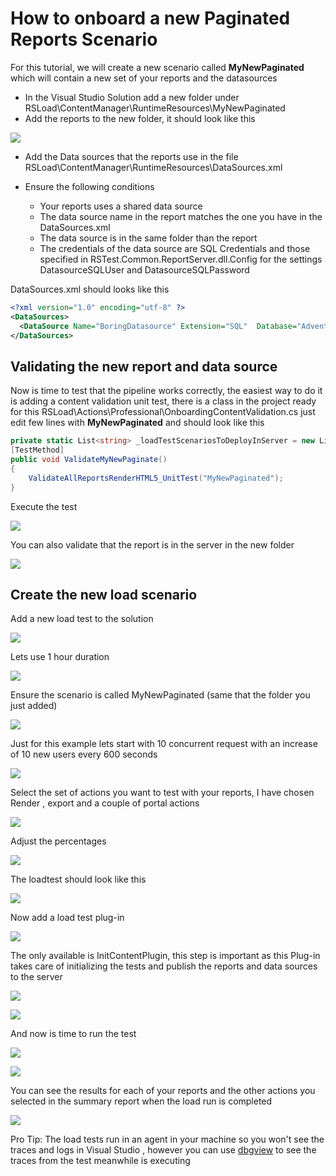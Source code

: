 # How to onboard a new Paginated Reports Scenario

For this tutorial, we will create a new scenario called **MyNewPaginated** which will contain a new set of your reports and the datasources

* In the Visual Studio Solution add a new folder under RSLoad\ContentManager\RuntimeResources\MyNewPaginated
* Add the reports to the new folder, it should look like this 

![](images/image1.png)

* Add the Data sources that the reports use in the file RSLoad\ContentManager\RuntimeResources\DataSources.xml 

* Ensure the following conditions
    * Your reports uses a shared data source 
    * The data source name in the report matches the one you have in the DataSources.xml 
    * The data source is in the same folder than the report
    * The credentials of the data source are SQL Credentials and those specified in RSTest.Common.ReportServer.dll.Config for the settings DatasourceSQLUser and DatasourceSQLPassword

DataSources.xml should looks like this
```xml
<?xml version="1.0" encoding="utf-8" ?>
<DataSources>
  <DataSource Name="BoringDatasource" Extension="SQL"  Database="AdventureWorks2000" UseWindowsCredential="false" Enabled="true" Prompt="" ImpersonateUser="false"></DataSource>
</DataSources>
```

## Validating the new report and data source
Now is time to test that the pipeline works correctly, the easiest way to do it is adding a content validation unit test, there is a class in the project ready for this RSLoad\Actions\Professional\OnboardingContentValidation.cs just edit few lines with **MyNewPaginated** and should look like this
```cs
private static List<string> _loadTestScenariosToDeployInServer = new List<string>() { "MyNewPaginated" };
[TestMethod]
public void ValidateMyNewPaginate()
{
    ValidateAllReportsRenderHTML5_UnitTest("MyNewPaginated");
}
```
Execute the test 

![](images/image2.png)

You can also validate that the report is in the server in the new folder

![](images/image3.png)

## Create the new  load scenario

Add a new load test to the solution

![](images/image4.png)

Lets use 1 hour duration

![](images/image5.png)

Ensure the scenario is called MyNewPaginated (same that the folder you just added)

![](images/image6.png)

Just for this example lets start with 10 concurrent request with an increase of 10 new users every 600 seconds

![](images/image7.png)

Select the set of actions you want to test with your reports, I have chosen Render , export and a couple of portal actions

![](images/image8.png)

Adjust the percentages

![](images/image9.png)

The loadtest should look like this

![](images/image10.png)

Now add a load test plug-in 

![](images/image11.png)

The only available is InitContentPlugin, this step is important as this Plug-in takes care of initializing the tests and publish the reports and data sources to the server

![](images/image12.png)

![](images/image13.png)

And now is time to run the test

![](images/image14.png)

![](images/image15.png)

You can see the results for each of your reports and the other actions you selected in the summary report when the load run is completed

![](images/image16.png)

Pro Tip: The load tests run in an agent in your machine so you won't see the traces and logs in Visual Studio , however you can use [dbgview](https://technet.microsoft.com/en-us/sysinternals/debugview.aspx) to see the traces from the test meanwhile is executing

